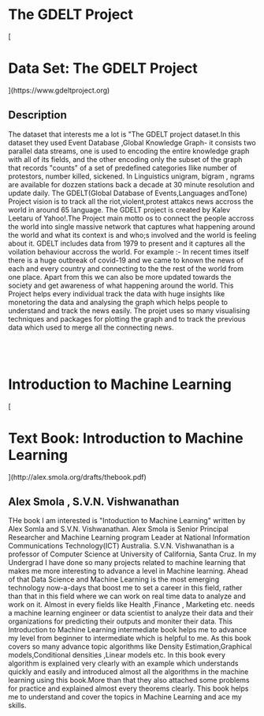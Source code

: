 <h1>The GDELT Project</h1>
[<h1>Data Set: The GDELT Project</h1>](https://www.gdeltproject.org) <br/>
<h2>Description</h2>
The dataset that interests me a lot is "The GDELT project dataset.In this dataset they used Event Database ,Global Knowledge Graph- it consists two parallel data
 streams, one is used to encoding the entire knowledge graph with all of its fields,
and the other encoding only the subset of the graph that records "counts" of a set of predefined categories llike number of protestors, number killed, sickened.
In Linguistics unigram, bigram , ngrams are available for dozzen stations back a decade at 30 minute resolution and update daily.   
The GDELT(Global Database of Events,Languages andTone) Project vision is to track all the riot,violent,protest attakcs news accross the world in around 65 language.
The GDELT project is created by Kalev Leetaru of Yahoo!.The Project main motto os to connect the people accross the world into single massive network that captures 
what happening around the world and what its context is and who;s involved and the world is feeling about it.
GDELT includes data from 1979 to present and it captures all the voilation behaviour accross the world.
For example :- In recent times itself there is a huge outbreak of covid-19 and we came to known the news of each and every country and connecting to the the rest of
the world from one place.
Apart from this we can also be more updated towards the society and get awareness of what happening around the world. 
This Project helps every individual track the data with huge insights like monetoring the data and analysing the graph which helps people to understand and track the news easily.
The projet uses so many visualising techniques and packages for plotting the graph and to track the previous data which used to merge all the connecting news.

<br />
<br />
<br />
<br />




<h1>Introduction to Machine Learning</h1>
[<h1>Text Book: Introduction to Machine Learning</h1>](http://alex.smola.org/drafts/thebook.pdf) <br/>
<h2>Alex Smola , S.V.N. Vishwanathan</h2>
THe book I am interested is "Intoduction to Machine Learning" written by Alex Somla and S.V.N. Vishwanathan.
Alex Smola is Senior Principal Researcher and Machine Learning program Leader at National Information Communications Technology(ICT) Australia.
S.V.N. Vishwanathan is a professor of Computer Science at University of California, Santa Cruz.
In my Undergrad I have done so many projects related to machine learning that makes me more interesting to advance a level in Machine learning.
Ahead of that Data Science and Machine Learning is the most emerging technology now-a-days that boost me to set a career in this field, rather than
that in this field where we can work on real time data to analyze and work on it. Almost in every fields like Health ,Finance , Marketing etc. needs
a machine learning engineer or data scientist to analyze their data and their organizations for predicting their outputs and moniter their data.   
This Introduction to Machine Learning intermediate book helps me to advance my level from beginner to intermediate which is helpful to me.
As this book covers so many advance topic algorithms like Density Estimation,Graphical models,Conditional densities ,Linear models etc. 
In this book every algorithm is explained very clearly with an example which understands quickly and easily and introduced almost all the algorithms
in the machine learning using this book.More than that they also attached some problems for practice  and explained almost every theorems clearly.
This book helps me to understand and cover the topics in Machine Learning and ace my skills.

